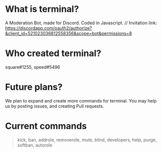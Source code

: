 # What is terminal?
A Moderation Bot, made for Discord. Coded in Javascript. //
Invitation link: https://discordapp.com/oauth2/authorize?&client_id=521023036812558356&scope=bot&permissions=8

# Who created terminal?
square#1255, speed#5496

# Future plans?
We plan to expand and create more commands for terminal. You may help us by posting issues, and creating Pull requests.

# Current commands
>kick, 
>ban, 
>addrole, 
>removerole, 
>mute, 
>blind, 
>developers,
>help,
>purge,
>softban,
>autorole
